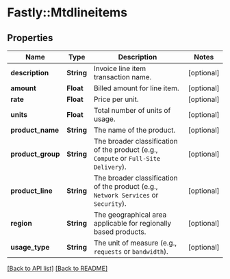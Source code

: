 # Fastly::Mtdlineitems

## Properties

| Name | Type | Description | Notes |
| ---- | ---- | ----------- | ----- |
| **description** | **String** | Invoice line item transaction name. | [optional] |
| **amount** | **Float** | Billed amount for line item. | [optional] |
| **rate** | **Float** | Price per unit. | [optional] |
| **units** | **Float** | Total number of units of usage. | [optional] |
| **product_name** | **String** | The name of the product. | [optional] |
| **product_group** | **String** | The broader classification of the product (e.g., `Compute` or `Full-Site Delivery`). | [optional] |
| **product_line** | **String** | The broader classification of the product (e.g., `Network Services` or `Security`). | [optional] |
| **region** | **String** | The geographical area applicable for regionally based products. | [optional] |
| **usage_type** | **String** | The unit of measure (e.g., `requests` or `bandwidth`). | [optional] |

[[Back to API list]](../../README.md#endpoints) [[Back to README]](../../README.md)

